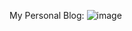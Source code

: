 My Personal Blog:
![image](https://github.com/user-attachments/assets/6fb3111a-8c40-447d-8b36-a44d0820b4db)
